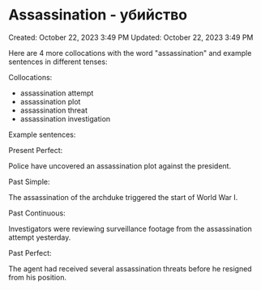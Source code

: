 # Assassination - убийство

Created: October 22, 2023 3:49 PM
Updated: October 22, 2023 3:49 PM

Here are 4 more collocations with the word "assassination" and example sentences in different tenses:

Collocations:

- assassination attempt
- assassination plot
- assassination threat
- assassination investigation

Example sentences:

Present Perfect:

Police have uncovered an assassination plot against the president.

Past Simple:

The assassination of the archduke triggered the start of World War I.

Past Continuous:

Investigators were reviewing surveillance footage from the assassination attempt yesterday.

Past Perfect:

The agent had received several assassination threats before he resigned from his position.